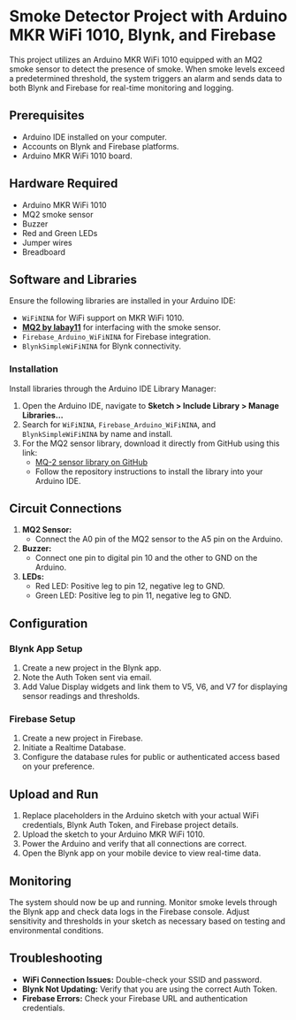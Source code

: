 # Smoke Detector Project with Arduino MKR WiFi 1010, Blynk, and Firebase

This project utilizes an Arduino MKR WiFi 1010 equipped with an MQ2 smoke sensor to detect the presence of smoke. When smoke levels exceed a predetermined threshold, the system triggers an alarm and sends data to both Blynk and Firebase for real-time monitoring and logging.

## Prerequisites

- Arduino IDE installed on your computer.
- Accounts on Blynk and Firebase platforms.
- Arduino MKR WiFi 1010 board.

## Hardware Required

- Arduino MKR WiFi 1010
- MQ2 smoke sensor
- Buzzer
- Red and Green LEDs
- Jumper wires
- Breadboard

## Software and Libraries

Ensure the following libraries are installed in your Arduino IDE:
- `WiFiNINA` for WiFi support on MKR WiFi 1010.
- **[MQ2 by labay11](https://github.com/labay11/MQ-2-sensor-library)** for interfacing with the smoke sensor.
- `Firebase_Arduino_WiFiNINA` for Firebase integration.
- `BlynkSimpleWiFiNINA` for Blynk connectivity.

### Installation
Install libraries through the Arduino IDE Library Manager:
1. Open the Arduino IDE, navigate to **Sketch > Include Library > Manage Libraries…**
2. Search for `WiFiNINA`, `Firebase_Arduino_WiFiNINA`, and `BlynkSimpleWiFiNINA` by name and install.
3. For the MQ2 sensor library, download it directly from GitHub using this link:
   - [MQ-2 sensor library on GitHub](https://github.com/labay11/MQ-2-sensor-library)
   - Follow the repository instructions to install the library into your Arduino IDE.

## Circuit Connections

1. **MQ2 Sensor:**
   - Connect the A0 pin of the MQ2 sensor to the A5 pin on the Arduino.
2. **Buzzer:**
   - Connect one pin to digital pin 10 and the other to GND on the Arduino.
3. **LEDs:**
   - Red LED: Positive leg to pin 12, negative leg to GND.
   - Green LED: Positive leg to pin 11, negative leg to GND.

## Configuration

### Blynk App Setup
1. Create a new project in the Blynk app.
2. Note the Auth Token sent via email.
3. Add Value Display widgets and link them to V5, V6, and V7 for displaying sensor readings and thresholds.

### Firebase Setup
1. Create a new project in Firebase.
2. Initiate a Realtime Database.
3. Configure the database rules for public or authenticated access based on your preference.

## Upload and Run

1. Replace placeholders in the Arduino sketch with your actual WiFi credentials, Blynk Auth Token, and Firebase project details.
2. Upload the sketch to your Arduino MKR WiFi 1010.
3. Power the Arduino and verify that all connections are correct.
4. Open the Blynk app on your mobile device to view real-time data.

## Monitoring

The system should now be up and running. Monitor smoke levels through the Blynk app and check data logs in the Firebase console. Adjust sensitivity and thresholds in your sketch as necessary based on testing and environmental conditions.

## Troubleshooting

- **WiFi Connection Issues:** Double-check your SSID and password.
- **Blynk Not Updating:** Verify that you are using the correct Auth Token.
- **Firebase Errors:** Check your Firebase URL and authentication credentials.
